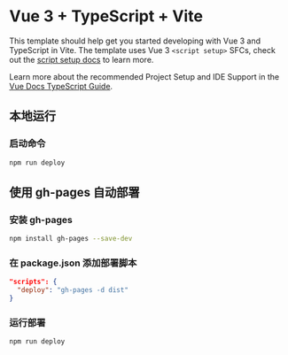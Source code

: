 # Vue 3 + TypeScript + Vite

This template should help get you started developing with Vue 3 and TypeScript in Vite. The template uses Vue 3 `<script setup>` SFCs, check out the [script setup docs](https://v3.vuejs.org/api/sfc-script-setup.html#sfc-script-setup) to learn more.

Learn more about the recommended Project Setup and IDE Support in the [Vue Docs TypeScript Guide](https://vuejs.org/guide/typescript/overview.html#project-setup).

## 本地运行

### 启动命令
```bash
npm run deploy
```

## 使用 gh-pages 自动部署

### 安装 gh-pages
```bash
npm install gh-pages --save-dev
```

### ​在 package.json 添加部署脚本
```json
"scripts": {
  "deploy": "gh-pages -d dist"
}
```

### ​运行部署
```bash
npm run deploy
```
